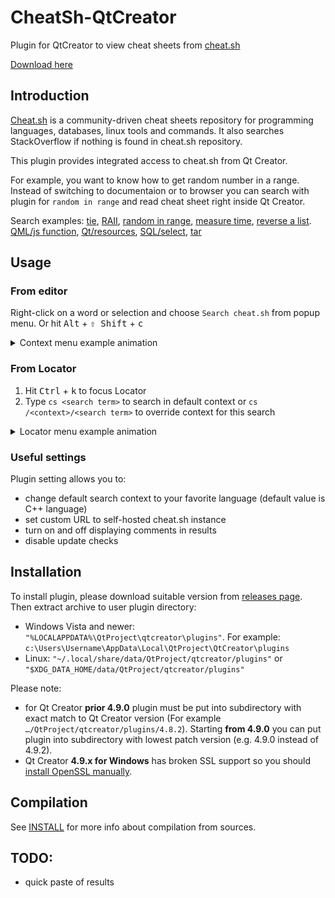 # CheatSh-QtCreator
Plugin for QtCreator to view cheat sheets from [cheat.sh](https://github.com/chubin/cheat.sh)

[Download here](https://github.com/pozemka/cheatsh-qtcreator/releases)

## Introduction
[Cheat.sh](https://github.com/chubin/cheat.sh) is a community-driven cheat sheets repository for programming languages, databases, linux tools and commands. It also searches StackOverflow if nothing is found in cheat.sh repository.

This plugin provides integrated access to cheat.sh from Qt Creator.

For example, you want to know how to get random number in a range. Instead of switching to documentaion or to browser you can search with plugin for `random in range` and read cheat sheet right inside Qt Creator.

Search examples:
<a href="http://cheat.sh/cpp/tie" target="_blank">tie</a>,
<a href="http://cheat.sh/cpp/RAII" target="_blank">RAII</a>,
<a href="http://cheat.sh/cpp/random+in+range" target="_blank">random in range</a>,
<a href="http://cheat.sh/cpp/measure+time" target="_blank">measure time</a>,
<a href="http://cheat.sh/cpp/reverse+a+list" target="_blank">reverse a list</a>.
<a href="http://cheat.sh/QML/js+function" target="_blank">QML/js function</a>,
<a href="http://cheat.sh/Qt/resources" target="_blank">Qt/resources</a>,
<a href="http://cheat.sh/SQL/select" target="_blank">SQL/select</a>,
<a href="http://cheat.sh/tar" target="_blank">tar</a>

## Usage
### From editor
Right-click on a word or selection and choose `Search cheat.sh`
from popup menu. Or hit <kbd>Alt</kbd> + <kbd>⇧ Shift</kbd> + <kbd>c</kbd>

<details><summary>Context menu example animation</summary>

![Context menu example animation](https://raw.githubusercontent.com/pozemka/resources/master/contextmenu.gif)

</details>

### From Locator
1. Hit <kbd>Ctrl</kbd> + <kbd>k</kbd> to focus Locator
2. Type `cs <search term>` to search in default context or `cs /<context>/<search term>` to override context for this search

<details><summary>Locator menu example animation</summary>
  
![Locator example animation](https://raw.githubusercontent.com/pozemka/resources/master/locator.gif)

</details>

### Useful settings
Plugin setting allows you to:
* change default search context to your favorite language (default value is C++ language)
* set custom URL to self-hosted cheat.sh instance
* turn on and off displaying comments in results
* disable update checks

## Installation
To install plugin, please download suitable version from [releases page](https://github.com/pozemka/cheatsh-qtcreator/releases). 
Then extract archive to user plugin directory:
* Windows Vista and newer: `"%LOCALAPPDATA%\QtProject\qtcreator\plugins"`. For example: `c:\Users\Username\AppData\Local\QtProject\QtCreator\plugins`
* Linux: `"~/.local/share/data/QtProject/qtcreator/plugins"` or `"$XDG_DATA_HOME/data/QtProject/qtcreator/plugins"` 

Please note:
* for Qt Creator **prior 4.9.0** plugin must be put into subdirectory with exact match to Qt Creator version (For example `…/QtProject/qtcreator/plugins/4.8.2`). Starting **from 4.9.0** you can put plugin into subdirectory with lowest patch version (e.g. 4.9.0 instead of 4.9.2).
* Qt Creator **4.9.x for Windows** has broken SSL support so you should [install OpenSSL manually](https://github.com/pozemka/cheatsh-qtcreator/wiki/OpenSSL).

## Compilation
See [INSTALL](INSTALL.md) for more info about compilation from sources.

## TODO:
* quick paste of results
